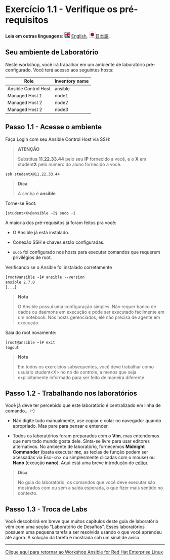 # Exercício 1.1 - Verifique os pré-requisitos

**Leia em outras linguagens**: ![uk](../../../images/uk.png) [English](README.md),  ![japan](../../../images/japan.png)[日本語](README.ja.md).

## Seu ambiente de Laboratório

Neste workshop, você irá trabalhar em um ambiente de laboratório pré-configurado. Você terá acesso aos seguintes hosts:

| Role                 | Inventory name |
| ---------------------| ---------------|
| Ansible Control Host | ansible        |
| Managed Host 1       | node1          |
| Managed Host 2       | node2          |
| Managed Host 2       | node3          |

## Passo 1.1 - Acesse o ambiente

Faça Login com seu Ansible Control Host via SSH:

> **ATENÇÃO**
>
> Substitua **11.22.33.44** pelo seu **IP** fornecido a você, e o **X** em student**X** pelo número do aluno fornecido a você.

    ssh studentX@11.22.33.44

> **Dica**
>
> A senha é **ansible**

Torne-se Root:

    [student<X>@ansible ~]$ sudo -i

A maioria dos pré-requisitos já foram feitos pra você:

  - O Ansible já está instalado.

  - Conexão SSH e chaves estão configuradas.

  - `sudo` foi configurado nos hosts para executar comandos que requerem privilégios de root.

Verificando se o Ansible foi instalado corretamente

    [root@ansible ~]# ansible --version
    ansible 2.7.0
    [...]

> **Nota**
>
> O Ansible possui uma configuração simples. Não requer banco de dados ou daemons em execução e pode ser executado facilmente em um notebook. Nos hosts gerenciados, ele não precisa de agente em execução.

Saia do root novamente:

    [root@ansible ~]# exit
    logout

> **Nota**
>
> Em todos os exercícios subsequentes, você deve trabalhar como usuário student\<X\> no nó de controle, a menos que seja explicitamente informado para ser feito de maneira diferente.

## Passo 1.2 - Trabalhando nos laboratórios

Você já deve ter percebido que este laboratório é centralizado em linha de comando…​ :-)

  - Não digite tudo manualmente, use copiar e colar no navegador quando apropriado. Mas pare para pensar e entender.

  - Todos os laboratórios foram preparados com o **Vim**, mas entendemos que nem todo mundo gosta dele. Sinta-se livre para usar editores alternativos. No ambiente de laboratório, fornecemos **Midnight Commander** (basta executar **mc**, as teclas de função podem ser acessadas via Esc-\<n\> ou simplesmente clicadas com o mouse) ou **Nano** (excução **nano**). Aqui está uma breve introdução do [editor](../0.0-support-docs/editor_intro.md).
  
> **Dica**
>
> No guia do laboratório, os comandos que você deve executar são mostrados com ou sem a saída esperada, o que fizer mais sentido no contexto.

## Passo 1.3 - Troca de Labs

Você descobrirá em breve que muitos capítulos deste guia de laboratório vêm com uma seção "Laboratório de Desafios". Esses laboratórios possuem uma pequena tarefa a ser resolvida usando o que você aprendeu até agora. A solução da tarefa é mostrada sob um sinal de aviso.

----

[Clique aqui para retornar ao Workshop Ansible for Red Hat Enterprise Linux](../README.pt-br.md)
